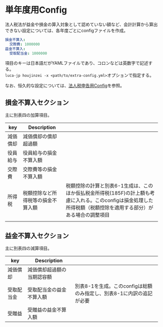 # 単年度用Config

法人税法が益金や損金の算入対象として認めていない額など、会計計算から算出できない設定については、各年度ごとにconfigファイルを作成。

```yaml
損金不算入:
  交際費: 1000000
益金不算入:
  受取配当金: 1000000
```

項目のキーは日本語だがYAMLファイルであり、コロンなどは英数字で記述する。  
`luca-jp houjinzei -x <path/to/extra-config.yml>`オプションで指定する。

なお、恒久的な設定については、[法人税申告用Config](./config.md)を参照。


損金不算入セクション
------------

主に別表四の加算項目。

| key      | Description                        |                                                                                                                                                                   |
|----------|------------------------------------|-------------------------------------------------------------------------------------------------------------------------------------------------------------------|
| 減価償却 | 減価償却の償却超過額               |                                                                                                                                                                   |
| 役員給与 | 役員給与の損金不算入額             |                                                                                                                                                                   |
| 交際費   | 交際費等の損金不算入額             |                                                                                                                                                                   |
| 所得税   | 税額控除など所得税等の損金不算入額 | 税額控除の計算と別表6-1生成は、このほか仮払税金所得税(185F)の計上額も考慮に入れる。このconfigは損金処理した所得税額（税額控除を適用する部分）がある場合の調整項目 |
|       |                   |                                                                                          |


益金不算入セクション
------------

主に別表四の減算項目。

| key        | Description                |                                                                      |
|------------|----------------------------|----------------------------------------------------------------------|
| 減価償却   | 減価償却超過額の当期認容額 |                                                                      |
| 受取配当金 | 受取配当金の益金不算入額   | 別表8-1を生成。このconfigは総額のみ指定し、別表8-1に内訳の追記が必要 |
| 受贈益     | 受贈益の益金不算入額       |                                                                      |
